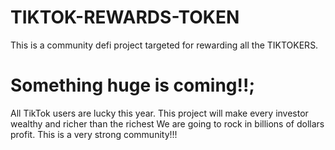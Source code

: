 # TIKTOK-REWARDS-TOKEN
This is a community defi project targeted for rewarding all the TIKTOKERS. 
# Something huge is coming!!;
All TikTok users are lucky this year.
This project will make every investor wealthy and richer than the richest
We are going to rock in billions of dollars profit.
This is a very strong community!!! 
